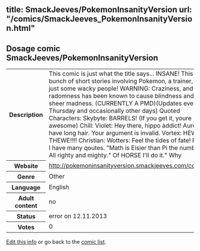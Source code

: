 title: SmackJeeves/PokemonInsanityVersion
url: "/comics/SmackJeeves_PokemonInsanityVersion.html"
---
Dosage comic SmackJeeves/PokemonInsanityVersion
-----------------------------------------

<p id="msg"></p>
<script type="text/javascript">
if (window.location.search === '?edit_info_mail=sent_ok') {
  var elem = document.getElementById("msg");
  elem.innerHTML = 'Edited information sucessfully sent for review, which is usually done daily. Thanks!';
  elem.className = 'ok';
}
</script>
<table class="comicinfo">
<tr>
<th>Description</th><td>This comic is just what the title says... INSANE! This is a bunch of short stories involving Pokemon, a trainer, and just some wacky people! WARNING: Craziness, and radomness has been known to cause blindness and sheer madness. (CURRENTLY A PMD)(Updates every Thursday and occasionally other days) Quoted Characters: Skybyte: BARRELS! (If you get it, youre awesome) Chill: Violet: Hey there, hippo àddict! Aurora: I have long hair. Your argument is invalid. Vortex: HEWWO THEWE!!!! Christian: Wotters: Feel the tides of fate! Riolo: I have many qoutes. &quot;Math is Eisier than Pi the number.&quot; All righty and mighty.&quot; Of HORSE I'll do it.&quot; Why</td>
</tr>
<tr>
<th>Website</th><td><a href="http://pokemoninsanityversion.smackjeeves.com/comics/">http://pokemoninsanityversion.smackjeeves.com/comics/</a></td>
</tr>
<tr>
<th>Genre</th><td>Other</td>
</tr>
<tr>
<th>Language</th><td>English</td>
</tr>
<tr>
<th>Adult content</th><td>no</td>
</tr>
<tr>
<th>Status</th><td>error on 12.11.2013</td>
</tr>
<tr>
<th>Votes</th><td>0</td>
</tr>
</table>

[Edit this info](SmackJeeves_PokemonInsanityVersion_edit.html) or go back to the [comic list](../comic-index.html).
